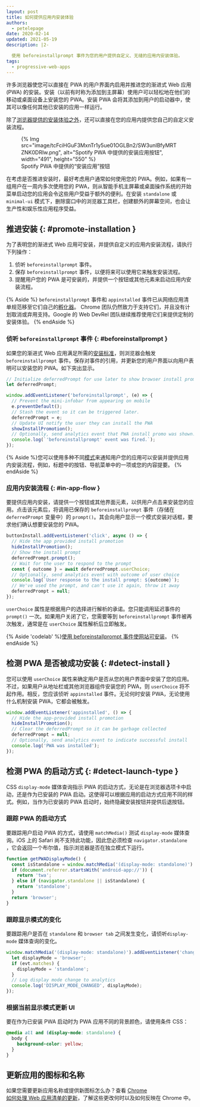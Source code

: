 ```yaml
---
layout: post
title: 如何提供应用内安装体验
authors:
  - petelepage
date: 2020-02-14
updated: 2021-05-19
description: |2-

  使用 beforeinstallprompt 事件为您的用户提供自定义、无缝的应用内安装体验。
tags:
  - progressive-web-apps
---
```


许多浏览器使您可以直接在 PWA 的用户界面内启用并推进您的渐进式 Web 应用 (PWA) 的安装。安装（以前有时称为添加到主屏幕）使用户可以轻松地在他们的移动或桌面设备上安装您的 PWA。安装 PWA 会将其添加到用户的启动器中，使其可以像任何其他已安装的应用一样运行。

除了[浏览器提供的安装体验之外](/promote-install/#browser-promotion)，还可以直接在您的应用内提供您自己的自定义安装流程。

<figure class="w-figure w-figure--inline-right">{% Img src="image/tcFciHGuF3MxnTr1y5ue01OGLBn2/SW3unIBfyMRTZNK0DRIw.png", alt="Spotify PWA 中提供的安装应用按钮", width="491", height="550" %}<figcaption class="w-figcaption"> Spotify PWA 中提供的“安装应用”按钮</figcaption></figure>

在考虑是否推进安装时，最好考虑用户通常如何使用您的 PWA。例如，如果有一组用户在一周内多次使用您的 PWA，则从智能手机主屏幕或桌面操作系统的开始菜单启动您的应用会令这些用户受益于额外的便利。在安装 `standalone` 或 `minimal-ui` 模式下，删除窗口中的浏览器工具栏，创建额外的屏幕空间，也会让生产性和娱乐性应用程序受益。

<div class="w-clearfix"></div>

## 推进安装 {: #promote-installation }

为了表明您的渐进式 Web 应用可安装，并提供自定义的应用内安装流程，请执行下列操作：

1. 侦听 `beforeinstallprompt` 事件。
2. 保存 `beforeinstallprompt` 事件，以便将来可以使用它来触发安装流程。
3. 提醒用户您的 PWA 是可安装的，并提供一个按钮或其他元素来启动应用内安装流程。

{% Aside %} `beforeinstallprompt` 事件和 `appinstalled` 事件已从网络应用清单规范移至它们自己的[孵化器](https://github.com/WICG/beforeinstallprompt)。 Chrome 团队仍然致力于支持它们，并且没有计划取消或弃用支持。Google 的 Web DevRel 团队继续推荐使用它们来提供定制的安装体验。 {% endAside %}

### 侦听 `beforeinstallprompt` 事件 {: #beforeinstallprompt }

如果您的渐进式 Web 应用满足所需的[安装标准](/install-criteria/)，则浏览器会触发 `beforeinstallprompt` 事件。保存对事件的引用，并更新您的用户界面以向用户表明可以安装您的 PWA。如下突出显示。

```js
// Initialize deferredPrompt for use later to show browser install prompt.
let deferredPrompt;

window.addEventListener('beforeinstallprompt', (e) => {
  // Prevent the mini-infobar from appearing on mobile
  e.preventDefault();
  // Stash the event so it can be triggered later.
  deferredPrompt = e;
  // Update UI notify the user they can install the PWA
  showInstallPromotion();
  // Optionally, send analytics event that PWA install promo was shown.
  console.log(`'beforeinstallprompt' event was fired.`);
});
```

{% Aside %}您可以使用多种不同[模式](/promote-install/)来通知用户您的应用可以安装并提供应用内安装流程，例如，标题中的按钮、导航菜单中的一项或您的内容提要。 {% endAside %}

### 应用内安装流程 {: #in-app-flow }

要提供应用内安装，请提供一个按钮或其他界面元素，以供用户点击来安装您的应用。点击该元素后，将调用已保存的 `beforeinstallprompt` 事件（存储在 `deferredPrompt` 变量中）的 `prompt()`。其会向用户显示一个模式安装对话框，要求他们确认想要安装您的 PWA。

```js
buttonInstall.addEventListener('click', async () => {
  // Hide the app provided install promotion
  hideInstallPromotion();
  // Show the install prompt
  deferredPrompt.prompt();
  // Wait for the user to respond to the prompt
  const { outcome } = await deferredPrompt.userChoice;
  // Optionally, send analytics event with outcome of user choice
  console.log(`User response to the install prompt: ${outcome}`);
  // We've used the prompt, and can't use it again, throw it away
  deferredPrompt = null;
});
```

`userChoice` 属性是根据用户的选择进行解析的承诺。您只能调用延迟事件的 `prompt()` 一次。如果用户关闭了它，您需要等到 `beforeinstallprompt` 事件被再次触发，通常是在 `userChoice` 属性解析后立即触发。

{% Aside 'codelab' %}[使用 beforeinstallprompt 事件使网站可安装](/codelab-make-installable)。 {% endAside %}

## 检测 PWA 是否被成功安装  {: #detect-install }

您可以使用 `userChoice` 属性来确定用户是否从您的用户界面中安装了您的应用。不过，如果用户从地址栏或其他浏览器组件安装您的 PWA，则 `userChoice` 将不起作用。相反，您应该侦听 `appinstalled` 事件。无论何时安装 PWA，无论使用什么机制安装 PWA，它都会被触发。

```js
window.addEventListener('appinstalled', () => {
  // Hide the app-provided install promotion
  hideInstallPromotion();
  // Clear the deferredPrompt so it can be garbage collected
  deferredPrompt = null;
  // Optionally, send analytics event to indicate successful install
  console.log('PWA was installed');
});
```

## 检测 PWA 的启动方式 {: #detect-launch-type }

CSS `display-mode` 媒体查询指示 PWA 的启动方式，无论是在浏览器选项卡中启动，还是作为已安装的 PWA 启动。这使得可以根据应用的启动方式应用不同的样式。例如，当作为已安装的 PWA 启动时，始终隐藏安装按钮并提供后退按钮。

### 跟踪 PWA 的启动方式

要跟踪用户启动 PWA 的方式，请使用 `matchMedia()` 测试 `display-mode` 媒体查询。iOS 上的 Safari 尚不支持此功能，因此您必须检查 `navigator.standalone` ，它会返回一个布尔值，指示浏览器是否在独立模式下运行。

```js
function getPWADisplayMode() {
  const isStandalone = window.matchMedia('(display-mode: standalone)').matches;
  if (document.referrer.startsWith('android-app://')) {
    return 'twa';
  } else if (navigator.standalone || isStandalone) {
    return 'standalone';
  }
  return 'browser';
}
```

### 跟踪显示模式的变化

要跟踪用户是否在 `standalone` 和 `browser tab` 之间发生变化，请侦听`display-mode` 媒体查询的变化。

```js
window.matchMedia('(display-mode: standalone)').addEventListener('change', (evt) => {
  let displayMode = 'browser';
  if (evt.matches) {
    displayMode = 'standalone';
  }
  // Log display mode change to analytics
  console.log('DISPLAY_MODE_CHANGED', displayMode);
});
```

### 根据当前显示模式更新 UI

要在作为已安装 PWA 启动时为 PWA 应用不同的背景颜色，请使用条件 CSS：

```css
@media all and (display-mode: standalone) {
  body {
    background-color: yellow;
  }
}
```

## 更新应用的图标和名称

如果您需要更新应用名称或提供新图标怎么办？查看 [Chrome <br> 如何处理 Web 应用清单的更新](/manifest-updates/)，了解这些更改何时以及如何反映在 Chrome 中。
